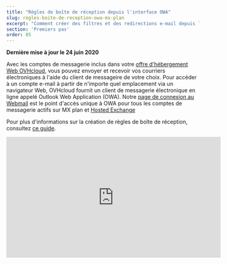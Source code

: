 ```yaml
---
title: "Règles de boîte de réception depuis l'interface OWA"
slug: regles-boite-de-reception-owa-mx-plan
excerpt: "Comment créer des filtres et des redirections e-mail depuis l'interface OWA"
section: 'Premiers pas'
order: 05
---
```


**Dernière mise à jour le 24 juin 2020**

Avec les comptes de messagerie inclus dans votre [offre d'hébergement Web OVHcloud](https://www.ovh.com/ca/fr/hebergement-web/), vous pouvez envoyer et recevoir vos courriers électroniques à l'aide du client de messageire de votre choix. Pour accéder à un compte e-mail à partir de n'importe quel emplacement via un navigateur Web, OVHcloud fournit un client de messagerie électronique en ligne appelé Outlook Web Application (OWA). Notre [page de connexion au Webmail](https://www.ovh.com/ca/fr/mail/) est le point d'accès unique à OWA pour tous les comptes de messagerie actifs sur MX plan et [Hosted Exchange](https://www.ovh.com/ca/fr/emails/hosted-exchange/)

Pour plus d'informations sur la création de règles de boîte de réception, consultez [ce guide](https://docs.ovh.com/ca/fr/microsoft-collaborative-solutions/regles-boite-de-reception-owa/).

<iframe width="560" height="315" src="https://www.youtube-nocookie.com/embed/z1D2wc7XWX4?start=48" title="YouTube video player" frameborder="0" allow="accelerometer; autoplay; clipboard-write; encrypted-media; gyroscope; picture-in-picture" allowfullscreen></iframe>